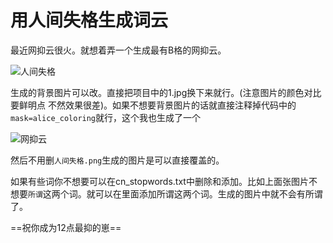 # 用人间失格生成词云

最近网抑云很火。就想着弄一个生成最有B格的网抑云。

![人间失格](https://ae03.alicdn.com/kf/Uef14df513469452dada8754159b20f24Z.jpg)



生成的背景图片可以改。直接把项目中的1.jpg换下来就行。(注意图片的颜色对比要鲜明点 不然效果很差)。如果不想要背景图片的话就直接注释掉代码中的 `mask=alice_coloring`就行，这个我也生成了一个

![网抑云](https://ae03.alicdn.com/kf/Ud80c3b887f5c4b50aef13233f177d076r.jpg)



然后不用删`人间失格.png`生成的图片是可以直接覆盖的。

如果有些词你不想要可以在cn_stopwords.txt中删除和添加。比如上面张图片不想要`所谓`这两个词。就可以在里面添加所谓这两个词。生成的图片中就不会有所谓了。

==祝你成为12点最抑的崽==
